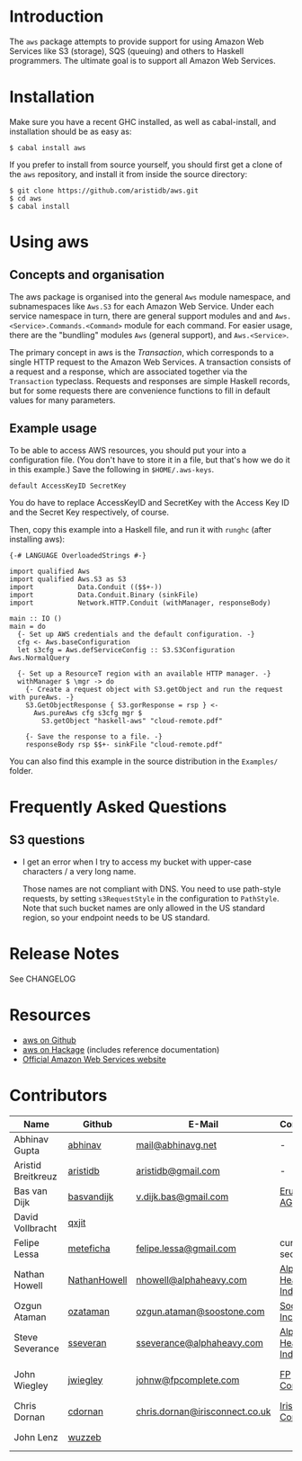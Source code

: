 Introduction
============

The `aws` package attempts to provide support for using Amazon Web
Services like S3 (storage), SQS (queuing) and others to Haskell
programmers. The ultimate goal is to support all Amazon Web Services.

Installation
============

Make sure you have a recent GHC installed, as well as cabal-install, and
installation should be as easy as:

``` {.bash}
$ cabal install aws
```

If you prefer to install from source yourself, you should first get a
clone of the `aws` repository, and install it from inside the source
directory:

``` {.bash}
$ git clone https://github.com/aristidb/aws.git
$ cd aws
$ cabal install
```

Using aws
=========

Concepts and organisation
-------------------------

The aws package is organised into the general `Aws` module namespace,
and subnamespaces like `Aws.S3` for each Amazon Web Service. Under each
service namespace in turn, there are general support modules and and
`Aws.<Service>.Commands.<Command>` module for each command. For easier
usage, there are the "bundling" modules `Aws` (general support), and
`Aws.<Service>`.

The primary concept in aws is the *Transaction*, which corresponds to a
single HTTP request to the Amazon Web Services. A transaction consists
of a request and a response, which are associated together via the
`Transaction` typeclass. Requests and responses are simple Haskell
records, but for some requests there are convenience functions to fill
in default values for many parameters.

Example usage
-------------

To be able to access AWS resources, you should put your into a
configuration file. (You don't have to store it in a file, but that's
how we do it in this example.) Save the following in `$HOME/.aws-keys`.

``` {.example}
default AccessKeyID SecretKey
```

You do have to replace AccessKeyID and SecretKey with the Access Key ID
and the Secret Key respectively, of course.

Then, copy this example into a Haskell file, and run it with `runghc`
(after installing aws):

``` {.haskell}
{-# LANGUAGE OverloadedStrings #-}

import qualified Aws
import qualified Aws.S3 as S3
import           Data.Conduit (($$+-))
import           Data.Conduit.Binary (sinkFile)
import           Network.HTTP.Conduit (withManager, responseBody)

main :: IO ()
main = do
  {- Set up AWS credentials and the default configuration. -}
  cfg <- Aws.baseConfiguration
  let s3cfg = Aws.defServiceConfig :: S3.S3Configuration Aws.NormalQuery

  {- Set up a ResourceT region with an available HTTP manager. -}
  withManager $ \mgr -> do
    {- Create a request object with S3.getObject and run the request with pureAws. -}
    S3.GetObjectResponse { S3.gorResponse = rsp } <-
      Aws.pureAws cfg s3cfg mgr $
        S3.getObject "haskell-aws" "cloud-remote.pdf"

    {- Save the response to a file. -}
    responseBody rsp $$+- sinkFile "cloud-remote.pdf"
```

You can also find this example in the source distribution in the
`Examples/` folder.

Frequently Asked Questions
==========================

S3 questions
------------

-   I get an error when I try to access my bucket with upper-case
    characters / a very long name.

    Those names are not compliant with DNS. You need to use path-style
    requests, by setting `s3RequestStyle` in the configuration to
    `PathStyle`. Note that such bucket names are only allowed in the US
    standard region, so your endpoint needs to be US standard.

Release Notes
=============

See CHANGELOG

Resources
=========

-   [aws on Github](https://github.com/aristidb/aws)
-   [aws on Hackage](http://hackage.haskell.org/package/aws) (includes
    reference documentation)
-   [Official Amazon Web Services website](http://aws.amazon.com/)

Contributors
============

  Name                |Github                                           |E-Mail                          |Company                                              |Components
  --------------------|-------------------------------------------------|--------------------------------|-----------------------------------------------------|--------------------
  Abhinav Gupta       |[abhinav](https://github.com/abhinav)            |mail@abhinavg.net               |-                                                    |IAM, SES
  Aristid Breitkreuz  |[aristidb](https://github.com/aristidb)          |aristidb@gmail.com              |-                                                    |Co-Maintainer
  Bas van Dijk        |[basvandijk](https://github.com/basvandijk)      |v.dijk.bas@gmail.com            |[Erudify AG](http://erudify.ch)                      |S3
  David Vollbracht    |[qxjit](https://github.com/qxjit)                |                                |                                                     |
  Felipe Lessa        |[meteficha](https://github.com/meteficha)        |felipe.lessa@gmail.com          |currently secret                                     |Core, S3, SES
  Nathan Howell       |[NathanHowell](https://github.com/NathanHowell)  |nhowell@alphaheavy.com          |[Alpha Heavy Industries](http://www.alphaheavy.com)  |S3
  Ozgun Ataman        |[ozataman](https://github.com/ozataman)          |ozgun.ataman@soostone.com       |[Soostone Inc](http://soostone.com)                  |Core, S3, DynamoDb
  Steve Severance     |[sseveran](https://github.com/sseveran)          |sseverance@alphaheavy.com       |[Alpha Heavy Industries](http://www.alphaheavy.com)  |S3, SQS
  John Wiegley        |[jwiegley](https://github.com/jwiegley)          |johnw@fpcomplete.com            |[FP Complete](http://fpcomplete.com)                 |Co-Maintainer, S3
  Chris Dornan        |[cdornan](https://github.com/cdornan)            |chris.dornan@irisconnect.co.uk  |[Iris Connect](http://irisconnect.co.uk)             |Core
  John Lenz           |[wuzzeb](https://github/com/wuzzeb)              |                                |                                                     |DynamoDB, Core


